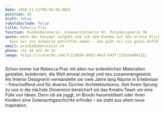 ```yaml
---
date: 2018-11-21T08:56:55.682Z
position: 45
draft: false
robotsExclude: false
title: Rebecca Praz
function: Kundenberaterin, Innenarchitektin HF, Polydesignerin 3D
quote: Wenn das Konzept aufgeht und ich dem Kunden auf den ersten Blick ansehe,
  dass wir ins Schwarze getroffen haben – das gibt mir ein gutes Gefühl.
email: praz@3dimensional.ch
phone: +41 44 422 44 26
image: https://ucarecdn.com/7c21d656-6983-48e3-b43f-152e3a404132/
---
```

Schon immer hat Rebecca Praz mit allen nur erdenklichen Materialien gestaltet, kombiniert, die Welt einmal zerlegt und neu zusammengesetzt. Als Interior Designerin verwandelte sie viele Jahre lang Räume in Erlebnisse – freischaffend und für diverse Zürcher Architekturbüros. Seit ihrem Sprung zu uns in die nächste Dimension bereichert sie das Kreativ-Team um eine Fülle von Ideen: Denn ob sie joggt, im Brocki herumstöbert oder ihren Kindern eine Gutenachtgeschichte erfindet – sie zieht aus allem neue Inspiration.
